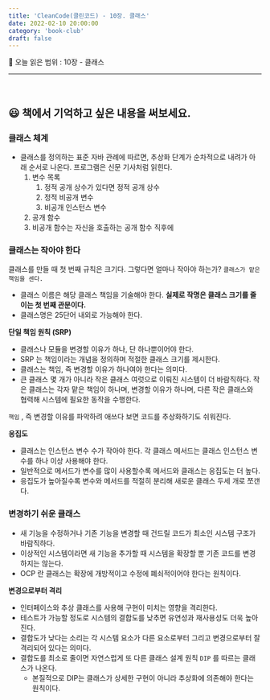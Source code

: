 ```yaml
---
title: 'CleanCode(클린코드) - 10장. 클래스'
date: 2022-02-10 20:00:00
category: 'book-club'
draft: false
---
```


🔖 오늘 읽은 범위 : 10장 - 클래스

---

<br>

## 😃 **책에서 기억하고 싶은 내용을 써보세요.**

### 클래스 체계

- 클래스를 정의하는 표준 자바 관례에 따르면, 추상화 단계가 순차적으로 내려가 아래 순서로 나온다. 프로그램은 신문 기사처럼 읽힌다.
    1. 변수 목록
        1. 정적 공개 상수가 있다면 정적 공개 상수
        2. 정적 비공개 변수
        3. 비공개 인스턴스 변수
    2. 공개 함수
    3. 비공개 함수는 자신을 호출하는 공개 함수 직후에

### 클래스는 작아야 한다

클래스를 만들 때 첫 번째 규칙은 크기다. 그렇다면 얼마나 작아야 하는가? `클래스가 맡은 책임을 센다.`

- 클래스 이름은 해당 클래스 책임을 기술해야 한다. **실제로 작명은 클래스 크기를 줄이는 첫 번째 관문이다.**
- 클래스명은 25단어 내외로 가능해야 한다.

**단일 책임 원칙 (SRP)**

- 클래스나 모듈을 변경할 이유가 하나, 단 하나뿐이어야 한다.
- SRP 는 책임이라는 개념을 정의하며 적절한 클래스 크기를 제시한다.
- 클래스는 책임, 즉 변경할 이유가 하나여야 한다는 의미다.
- 큰 클래스 몇 개가 아니라 작은 클래스 여럿으로 이뤄진 시스템이 더 바람직하다. 작은 클래스는 각자 맡은 책임이 하나며, 변경할 이유가 하나며, 다른 작은 클래스와 협력해 시스템에 필요한 동작을 수행한다.

`책임` , 즉 변경할 이유를 파악하려 애쓰다 보면 코드를 추상화하기도 쉬워진다.

 

**응집도**

- 클래스는 인스턴스 변수 수가 작아야 한다. 각 클래스 메서드는 클래스 인스턴스 변수를 하나 이상 사용해야 한다.
- 일반적으로 메서드가 변수를 많이 사용할수록 메서드와 클래스는 응집도는 더 높다.
- 응집도가 높아질수록 변수와 메서드를 적절히 분리해 새로운 클래스 두세 개로 쪼갠다.

### 변경하기 쉬운 클래스

- 새 기능을 수정하거나 기존 기능을 변경할 때 건드릴 코드가 최소인 시스템 구조가 바람직하다.
- 이상적인 시스템이라면 새 기능을 추가할 때 시스템을 확장할 뿐 기존 코드를 변경하지는 않는다.
- OCP 란 클래스는 확장에 개방적이고 수정에 폐쇠적이어야 한다는 원칙이다.

**변경으로부터 격리**

- 인터페이스와 추상 클래스를 사용해 구현이 미치는 영향을 격리한다.
- 테스트가 가능할 정도로 시스템의 결합도를 낮추면 유연성과 재사용성도 더욱 높아진다.
- 결합도가 낮다는 소리는 각 시스템 요소가 다른 요소로부터 그리고 변경으로부터 잘 격리되어 있다는 의미다.
- 결합도를 최소로 줄이면 자연스럽게 또 다른 클래스 설계 원칙 `DIP` 를 따르는 클래스가 나온다.
    - 본질적으로 DIP는 클래스가 상세한 구현이 아니라 추상화에 의존해야 한다는 원칙이다.